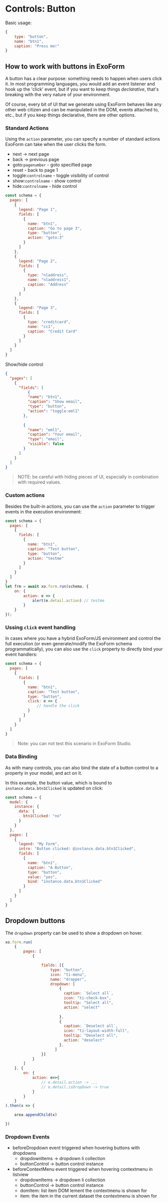 # Controls: Button

Basic usage:

```js
{
    type: "button",
    name: "btn1",
    caption: "Press me!"
}
```

## How to work with buttons in ExoForm

A button has a clear purpose: something needs to happen when users click it.
In most programming languages, you would add an event listener and hook up the 'click' event, but if you want to keep things *declarative*, that's breaking with the very nature of your environment.

Of course, every bit of UI that we generate using ExoForm behaves like any other web citizen and can be manipulated in the DOM, events attached to, etc., but if you keep things declarative, there are other options.

### Standard Actions

Using the ```action``` parameter, you can specify a number of standard actions ExoForm can take when the user clicks the form.

- next -> next page
- back -> previous page
- goto:```pagenumber``` - goto specified page
- reset - back to page 1
- toggle:```controlname``` - toggle visibility of control
- show:```controlname``` - show control
- hide:```controlname``` - hide control

```js
const schema = {
  pages: [
    {
      legend: "Page 1",
      fields: [
        {
          name: "btn1",
          caption: "Go to page 3",
          type: "button",
          action: "goto:3"
        }
      ]
    },
    {
      legend: "Page 2",
      fields: [
        {
          type: "nladdress",
          name: "nladdress1",
          caption: "Address"
        }
      ]
    },
    {
      legend: "Page 3",
      fields: [
        {
          type: "creditcard",
          name: "cc1",
          caption: "Credit Card"
        }
      ]
    }
  ]
}
```

Show/hide control

```json
{
  "pages": [
    {
      "fields": [
          {
          "name": "btn1",
          "caption": "Show email",
          "type": "button",
          "action": "toggle:eml1"
        },
        
        {
          "name": "eml1",
          "caption": "Your email",
          "type": "email",
          "visible": false
        }
      ]
    }
  ]
}
```

> NOTE: be careful with hiding pieces of UI, especially in combination with required values.

### Custom actions

Besides the built-in actions, you can use the ```action``` parameter to trigger events in the execution environment:

```js
const schema = {
  pages: [
    {
      fields: [
        {
          name: "btn1",
          caption: "Test button",
          type: "button",
          action: "testme"
        }
      ]
    }
  ]
}
let frm = await xo.form.run(schema, {
    on: {
        action: e => {
            alert(e.detail.action) // testme
        }
    }
});
```

### Ussing ```click``` event handling

In cases where you have a hybrid ExoForm/JS environment and control the full execution (or even generate/modify the ExoForm schema programmatically), you can also use the ```click``` property to directly bind your event handlers:

```js
const schema = {
  pages: [
    {
      fields: [
        {
          name: "btn1",
          caption: "Test button",
          type: "button",
          click: e => {
              // handle the click
          }
        }
      ]
    }
  ]
}
```

> Note: you can not test this scenario in ExoForm Studio.

### Data Binding

As with many controls, you can also bind the state of a button control to a property in your model, and act on it.

In this example, the button value, which is bound to ```instance.data.btn1Clicked``` is updated on click:


```js
const schema = {
  model: {
    instance: {
      data: {
        btn1Clicked: "no"
      }
    }
  },
  pages: [
    {
      legend: "My Form",
      intro: "Button clicked: @instance.data.btn1Clicked",
      fields: [
        {
          name: "btn1",
          caption: "A Button",
          type: "button",
          value: "yes",
          bind: "instance.data.btn1Clicked"
        }
      ]
    }
  ]
}
```

## Dropdown buttons

The ```dropdown``` property can be used to show a dropdown on hover.

```js
xo.form.run(
    {
        pages: [
            {

                fields: [{
                    type: "button",
                    icon: "ti-menu",
                    name: "dropper",
                    dropdown: [
                        {
                          caption: `Select all`,
                          icon: "ti-check-box",
                          tooltip: "Select all",
                          action: "select"
                          
                        },
                        {
                          caption: `Deselect all`,
                          icon: "ti-layout-width-full",
                          tooltip: "Deselect all",
                          action: "deselect"
                        },
                      ]
                }]
            }
        ]
    }, {
        on: {
            action: e=>{
                // e.detail.action -> ...
                // e.detail.isDropDown -> true
            }
        }
    }
).then(x => {

    area.appendChild(x)

})
```

### Dropdown Events

- beforeDropdown event triggered when hovering buttons with dropdowns 
  - dropdownItems -> dropdown li collection
  - buttonControl -> button control instance
- beforeContextMenu event triggered when hovering contextmenu in listview
  - dropdownItems -> dropdown li collection
  - buttonControl -> button control instance
  - domItem: list item DOM lement the contextmenu is shown for
  - item: the item in the current dataset the contextmenu is shown for
